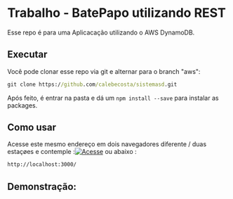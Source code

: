 
# Trabalho - BatePapo utilizando REST
Esse repo é para uma Aplicacação utilizando o AWS DynamoDB.


## Executar

Você pode clonar esse repo via git e alternar para o branch "aws": 

```cmd
git clone https://github.com/calebecosta/sistemasd.git
```
Após feito, é entrar na pasta e dá um ```npm install --save``` para instalar as packages.

## Como usar

Acesse este mesmo endereço em dois navegadores diferente / duas estaçøes e contemple  :[![Acesse](http://img.shields.io/static/v1?label=ir&message=http://localhost:3000/chat/&color=green)](http://localhost:3000/) ou abaixo :

```bash
http://localhost:3000/
```

## Demonstração: 

